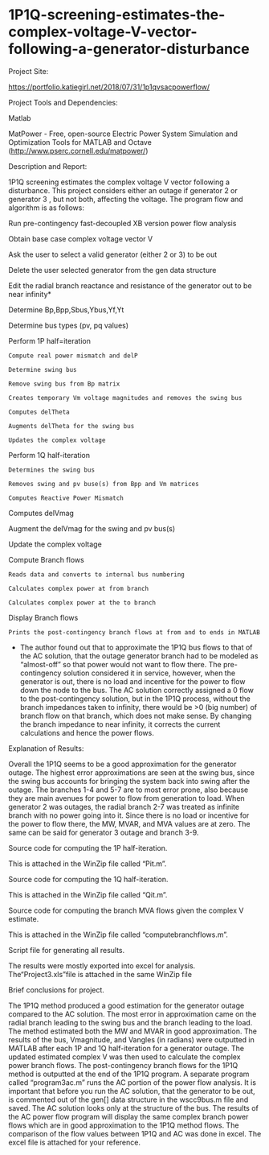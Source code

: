 # 1P1Q-screening-estimates-the-complex-voltage-V-vector-following-a-generator-disturbance

Project Site:

https://portfolio.katiegirl.net/2018/07/31/1p1qvsacpowerflow/


Project Tools and Dependencies: 

Matlab 
  
MatPower - Free, open-source Electric Power System Simulation and Optimization Tools for MATLAB and Octave (http://www.pserc.cornell.edu/matpower/)


Description and Report:


1P1Q screening estimates the complex voltage V vector following a disturbance. This project considers either an outage if generator 2 or generator 3 , but not both, affecting the voltage. The program flow and algorithm is as follows:

Run pre-contingency fast-decoupled XB version power flow analysis

Obtain base case complex voltage vector V

Ask the user to select a valid generator (either 2 or 3) to be out

Delete the user selected generator from the gen data structure

Edit the radial branch reactance and resistance of the generator out to be near infinity*

Determine Bp,Bpp,Sbus,Ybus,Yf,Yt

Determine bus types (pv, pq values)

Perform 1P half=iteration

	Compute real power mismatch and delP
	
	Determine swing bus
	
	Remove swing bus from Bp matrix
	
	Creates temporary Vm voltage magnitudes and removes the swing bus
	
	Computes delTheta
	
	Augments delTheta for the swing bus
	
	Updates the complex voltage
	
Perform 1Q half-iteration

	Determines the swing bus
	
	Removes swing and pv buse(s) from Bpp and Vm matrices
	
	Computes Reactive Power Mismatch
	
Computes delVmag

Augment the delVmag for the swing and pv bus(s) 

Update the complex voltage

Compute Branch flows

	Reads data and converts to internal bus numbering
	
	Calculates complex power at from branch
	
	Calculates complex power at the to branch
	
Display Branch flows

	Prints the post-contingency branch flows at from and to ends in MATLAB
	

* The author found out that to approximate the 1P1Q bus flows to that of the AC solution, that the outage generator branch had to be modeled as “almost-off” so that power would not want to flow there. The pre-contingency solution considered it in service, however, when the generator is out, there is no load and incentive for the power to flow down the node to the bus. The AC solution correctly assigned a 0 flow to the post-contingency solution, but in the 1P1Q process, without the branch impedances taken to infinity, there would be >0 (big number) of branch flow on that branch, which does not make sense. By changing the branch impedance to near infinity, it corrects the current calculations and hence the power flows. 


Explanation of Results: 

Overall the 1P1Q seems to be a good approximation for the generator outage. The highest error approximations are seen at the swing bus, since the swing bus accounts for bringing the system back into swing after the outage. The branches 1-4 and 5-7 are to most error prone, also because they are main avenues for power to flow from generation to load. When generator 2 was outages, the radial branch 2-7 was treated as infinite branch with no power going into it. Since there is no load or incentive for the power to flow there, the MW, MVAR, and MVA values are at zero. The same can be said for generator 3 outage and branch 3-9. 

Source code for computing the 1P half-iteration. 

This is attached in the WinZip file called “Pit.m”.

Source code for computing the 1Q half-iteration. 

This is attached in the WinZip file called “Qit.m”.

Source code for computing the branch MVA flows given the complex V estimate. 

This is attached in the WinZip file called “computebranchflows.m”.

Script file for generating all results. 

The results were mostly exported into excel for analysis. The“Project3.xls”file is attached in the same WinZip file

Brief conclusions for project.

The 1P1Q method produced a good estimation for the generator outage compared to the AC solution. The most error in approximation came on the radial branch leading to the swing bus and the branch leading to the load. The method estimated both the MW and MVAR in good approximation. The results of the bus, Vmagnitude, and Vangles (in radians) were outputted in MATLAB after each 1P and 1Q half-iteration for a generator outage. The updated estimated complex V was then used to calculate the complex power branch flows. The post-contingency branch flows for the 1P1Q method is outputted at the end of the 1P1Q program. A separate program called “program3ac.m” runs the AC portion of the power flow analysis. It is important that before you run the AC solution, that the generator to be out, is commented out of the gen[] data structure in the wscc9bus.m file and saved. The AC solution looks only at the structure of the bus. The results of the AC power flow program will display the same complex branch power flows which are in good approximation to the 1P1Q method flows. The comparison of the flow values between 1P1Q and AC was done in excel. The excel file is attached for your reference. 

